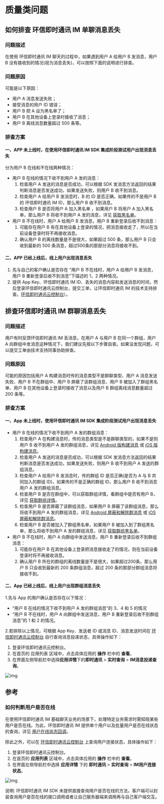 # 质量类问题

<Toc />

## 如何排查 环信即时通讯 IM 单聊消息丢失

### 问题描述

在使用 环信即时通讯 IM 聊天的过程中，如果遇到用户 A 给用户 B 发消息，用户 B 没有接收到的情况(视为消息丢失)，可以按照下面的说明进行排查。

### 问题原因

可能是以下原因：

- 用户 A 消息发送失败；
- 接受消息的用户 ID 错误；
- 用户 B 把 A 设为黑名单了；
- 用户 B 在其他设备上登录时接收了消息；
- 用户 B 离线消息数量超过 500 条等。

### 排查方案

#### 一、APP 未上线时，在使用环信即时通讯 IM SDK 集成阶段测试用户出现消息丢失

分为用户 B 在线和不在线两种情况：

- 用户 B 在线的情况下收不到用户 A 发的消息：
    1. 检查用户 A 发送的消息是否成功，可以根据 SDK 发消息方法返回的结果判断消息是否发送成功，如果发送失败，则用户 B 收不到消息。
    2. 检查用户 A 给用户 B 发消息时，B 的 ID 是否正确，如果传的不是用户 B 的 环信即时通讯 IM ID，那么用户 B 收不到消息。
    3. 检查用户 B 是否将用户 A 加入黑名单 ，如果用户 B 将用户 A 加入黑名单，那么用户 B 将收不到用户 A 发的消息，详见 [获取黑名单](/document/server-side/user_relationship.html#获取黑名单)。
- 用户 B 不在线时，用户 A 给用户 B 发消息，用户 B 重新登录后收不到消息：
    1. 可能存在用户 B 有在其他设备上登录的情况，把消息接收走了，所以在当前设备登录时将不再接收消息。
    2. 确认用户 B 的离线数量是不是很大，如果超过 500 条，那么用户 B 只会收到最新的 500 条消息，超过500条的那部分消息将接收不到。

#### 二、APP 已经上线后，线上用户出现消息丢失

1. 先与自己的客户确认是否存在 “用户 B 不在线时，用户 A 给用户 B 发消息，用户 B 重新登录后收不到消息”下描述的 1，2 两种情况。
2. 提供 App Key、环信即时通讯 IM ID、丢失的消息内容和发送消息的时间，然后登录环信即时通讯云控制台，提交工单，让环信即时通讯 IM 的技术支持排查。[环信即时通讯云控制台](https://console.easemob.com/user/login)）。

## 排查环信即时通讯 IM 群聊消息丢失

### 问题描述

用户有时反馈环信即时通讯 IM 丢消息，在用户 A 与用户 B 在同一个群组，用户 A 向群组中发消息这种情况下，我们建议先按以下步骤自查。如果没发现问题，可以提交工单由技术支持同事协助排查。

### 问题原因

可能的原因包括用户 A 构建消息时传的消息类型不是群聊类型、用户 A 消息发送失败、用户 B 不在群组中、用户 B 屏蔽了该群组消息、用户 B 被加入了群组黑名单、用户 B 在其他设备上登录时接收了消息以及用户 B 群组离线消息数量超过 200 条等。

### 排查方案

#### 一、App 未上线时，使用环信即时通讯 IM SDK 集成阶段测试用户出现消息丢失

- 用户 B 在线的情况下收不到用户 A 发的群组消息：
    1. 检查用户 A 在构建消息时，传的消息类型是不是群聊类型的，如果不是则用户 B 收不到用户 A 发的群组消息，详见 [Android 版构建消息](/document/android/message_send_receive.html#发送文本消息) 或 [iOS 版构建消息](/document/ios/message_send_receive.html#发送文本消息)。
    2. 检查用户 A 发送的消息是否成功，可以根据 SDK 发消息方法返回的结果判断消息是否发送成功，如果发送失败，则用户 B 收不到用户 A 发送的群组消息。
    3. 检查用户 A 给用户 B 发消息时，传的群组 ID 是否正确(是否为 A 与 B 共同加入的群组 ID)，如果传的不是正确的群组 ID，那么用户 B 收不到消息用户 A 发的群组消息。
    4. 检查用户 B 是否在群组中，可以获取群组详情，看群组中是否有用户 B，详见 [获取群组详情](/document/server-side/group.html#获取群组详情)。
    5. 检查用户 B 是否屏蔽了该群组消息，如果用户 B 屏蔽了该群组消息，那么将收不到用户 A 发的群组消息，详见 [Android 屏蔽和解除群消息](/document/android/group_manage.html) 或 [iOS 屏蔽和解除群消息](/document/ios/group_manage.html)。
    6. 检查用户 B 是否被加入了群组黑名单，如果用户 B 被加入到了群组黑名单，那么将收不到用户 A 发的群组消息，详见 [获取群组黑名单](/document/server-side/group.html#查询群组黑名单)。
- 用户 B 不在线时，用户 A 向群组中发送消息，用户 B 重新登录后收不到群组消息：
    1. 可能存在用户 B 在其他设备上登录把消息接收走了的情况，则在当前设备登录时将不再接收消息。
    2. 确认用户 B 所在的群组的离线数量是不是很大，如果超过200条，那么用户 B 只会收到最新的 200 条群组消息，超过 200 条的那部分群组消息将接收不到。

#### 二、App 已经上线后，线上用户出现群组消息丢失

1.先与 App 的用户确认是否存在以下情况：
- “用户 B 在线的情况下收不到用户 A 发的群组消息”的 3、4 和 5 的情况
- “用户 B 不在线时，用户 A 向群组中发送消息，用户 B 重新登录后收不到群组消息”的 1 和 2 的情况。

2.若排除以上情况，可根据 App Key、发送者 ID 或消息 ID、消息发送时间在 [环信即时通讯云控制台](https://console.easemob.com/user/login) 自行查询消息投递状态，具体操作如下：

1. 登录环信即时通讯云控制台。
2. 在首页的 应用列表 区域中，点击具体应用的 **操作** 栏中的 **查看**。
3. 在界面左侧导航栏中选择**应用详情**下的**即时通讯** > **实时查询** > **IM消息投递查询**。

![img](@static/images/product/faq-msgdeliveryquery.png)

## 参考

### 如何判断用户是否在线

在使用环信即时通讯 IM 基础聊天业务的场景下，处理特定业务需求时需知晓某些用户是否在线。为此，环信即时通讯 IM 提供单个用户以及批量用户是否在线状态的查询，详见 [用户在线状态回调](/document/server-side/callback_configurations.html#用户登入登出)。

除此之外，可以在 [环信即时通讯云控制台](https://console.easemob.com/user/login) 上查询用户连接状态，具体操作如下：

1. 登录环信即时通讯云控制台。
2. 在首页的 **应用列表** 区域中，点击具体应用的 **操作** 栏中的 **查看**。
3. 在界面左侧导航栏中选择 **应用详情** 下的 **即时通讯** > **实时查询** > **IM用户连接状态**。

![img](@static/images/product/faq-userconnectionstatus.png)

说明: 环信即时通讯 IM SDK 未提供直接查询用户是否在线的方法，客户端可以封装查询用户是否在线的接口调用或者让自己服务器端来调用再与自己客户端交互。